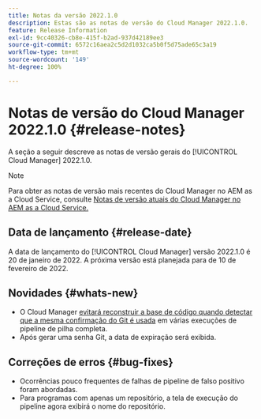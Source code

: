 ```yaml
---
title: Notas da versão 2022.1.0
description: Estas são as notas de versão do Cloud Manager 2022.1.0.
feature: Release Information
exl-id: 9cc40326-cb8e-415f-b2ad-937d42189ee3
source-git-commit: 6572c16aea2c5d2d1032ca5b0f5d75ade65c3a19
workflow-type: tm+mt
source-wordcount: '149'
ht-degree: 100%

---
```


# Notas de versão do Cloud Manager 2022.1.0 {#release-notes}

A seção a seguir descreve as notas de versão gerais do [!UICONTROL Cloud Manager] 2022.1.0.

>[!NOTE]
>
>Para obter as notas de versão mais recentes do Cloud Manager no AEM as a Cloud Service, consulte [Notas de versão atuais do Cloud Manager no AEM as a Cloud Service.](https://experienceleague.adobe.com/docs/experience-manager-cloud-service/content/implementing/using-cloud-manager/release-notes-cloud-manager/release-notes-cm-current.html?lang=pt-BR)

## Data de lançamento {#release-date}

A data de lançamento do [!UICONTROL Cloud Manager] versão 2022.1.0 é 20 de janeiro de 2022. A próxima versão está planejada para de 10 de fevereiro de 2022.

## Novidades {#whats-new}

* O Cloud Manager [evitará reconstruir a base de código quando detectar que a mesma confirmação do Git é usada](/help/getting-started/project-setup.md#build-artifact-reuse) em várias execuções de pipeline de pilha completa.
* Após gerar uma senha Git, a data de expiração será exibida.

## Correções de erros {#bug-fixes}

* Ocorrências pouco frequentes de falhas de pipeline de falso positivo foram abordadas.
* Para programas com apenas um repositório, a tela de execução do pipeline agora exibirá o nome do repositório.
